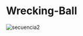 # Wrecking-Ball

![secuencia2](https://user-images.githubusercontent.com/86846268/206038327-5a7ea4db-cc83-4d58-9d39-0a87d106b5bc.gif)

